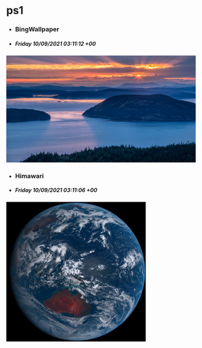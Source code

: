 # ps1

- ### BingWallpaper
- ##### Friday 10/09/2021 03:11:12 +00
<img src="BingWallpaper/latest.jpg" width="700" height="auto" title="👉  BingWallpaper  👈">


- ### Himawari 
- ##### Friday 10/09/2021 03:11:06 +00
<img src="Himawari/latest.jpg" width="auto" height="371" title="👉  Himawari  👈">






